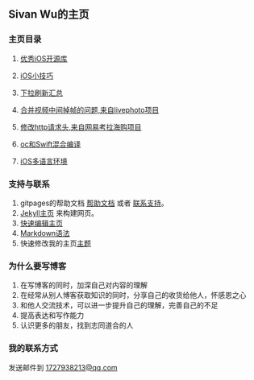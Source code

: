## Sivan Wu的主页

### 主页目录

1. [优秀iOS开源库](https://supergithuber.github.io/ios/openSourceLibrary)

2. [iOS小技巧](https://supergithuber.github.io/ios/iOSTips)

3. [下拉刷新汇总](https://supergithuber.github.io/ios/pullToRefresh)

4. [合并视频中间掉帧的问题,来自livephoto项目](https://supergithuber.github.io/ios/mergeVideo)

5. [修改http请求头,来自网易考拉海购项目](https://supergithuber.github.io/ios/modifyHTTPHeader)

6. [oc和Swift混合编译](https://supergithuber.github.io/ios/ocMixSwift)

7. [iOS多语言环境](https://supergithuber.github.io/ios/multiLanguage)

### 支持与联系

1. gitpages的帮助文档 [帮助文档](https://help.github.com/categories/github-pages-basics/) 或者 [联系支持](https://github.com/contact)。
2. [Jekyll主页](https://jekyllrb.com/) 来构建网页。
3. [快速编辑主页](https://github.com/supergithuber/supergithuber.github.io/edit/master/index.md)
4. [Markdown语法](https://guides.github.com/features/mastering-markdown/)
5. 快速修改我的主页[主题](https://github.com/supergithuber/supergithuber.github.io/settings)

### 为什么要写博客

1. 在写博客的同时，加深自己对内容的理解
2. 在经常从别人博客获取知识的同时，分享自己的收货给他人，怀感恩之心
3. 和他人交流技术，可以进一步提升自己的理解，完善自己的不足
4. 提高表达和写作能力
5. 认识更多的朋友，找到志同道合的人

### 我的联系方式
发送邮件到 1727938213@qq.com
